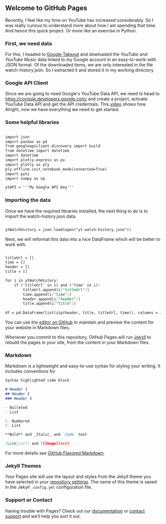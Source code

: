 ## Welcome to GitHub Pages

Recently, I feel like my time on YouTube has increased considerably. So I was really curious to understand more about how I am spending that time. And hence this quick project. Or more like an exercise in Python.

### First, we need data

For this, I headed to [Google Takeout](https://takeout.google.com/settings/takeout) and dowloaded the *YouTube and YouTube Music* data linked to my Google account in an easy-to-work-with JSON format. Of the downloaded items, we are only interested in the file watch-history.json. So I extracted it and stored it in my working directory. 

### Google API Client

Since we are going to need Google's YouTube Data API, we need to head to https://console.developers.google.com/ and create a project, activate YouTube Data API and get the API credentials. This [video](https://www.youtube.com/watch?v=th5_9woFJmk) shows how. Alright, now we have everything we need to get started.

### Some helpful libraries

```markdown

import json
import pandas as pd
from googleapiclient.discovery import build
from datetime import datetime
import datetime
import plotly.express as px
import plotly as ply
ply.offline.init_notebook_mode(connected=True)
import pytz
import numpy as np

ytAPI = '''My Google API Key'''

```

### Importing the data

Once we have the required libraries installed, the next thing to do is to import the watch-history.json data.

```markdown

ytWatchHistory = json.load(open("yt-watch-history.json"))

```

Next, we will reformat this data into a nice DataFrame which will be better to work with.

```markdown

titleUrl = []
time = []
header = []
title = []

for i in ytWatchHistory:
    if ('titleUrl' in i) and ('time' in i):
        titleUrl.append(i["titleUrl"])
        time.append(i["time"])
        header.append(i["header"])
        title.append(i["title"])        
        
df = pd.DataFrame(list(zip(header, title, titleUrl, time)), columns = ["Header", "Title", "Url", "Time"])

```



You can use the [editor on GitHub](https://github.com/arun-sp/YouTubeAnalytics/edit/main/docs/index.md) to maintain and preview the content for your website in Markdown files.

Whenever you commit to this repository, GitHub Pages will run [Jekyll](https://jekyllrb.com/) to rebuild the pages in your site, from the content in your Markdown files.

### Markdown

Markdown is a lightweight and easy-to-use syntax for styling your writing. It includes conventions for

```markdown
Syntax highlighted code block

# Header 1
## Header 2
### Header 3

- Bulleted
- List

1. Numbered
2. List

**Bold** and _Italic_ and `Code` text

[Link](url) and ![Image](src)
```

For more details see [GitHub Flavored Markdown](https://guides.github.com/features/mastering-markdown/).

### Jekyll Themes

Your Pages site will use the layout and styles from the Jekyll theme you have selected in your [repository settings](https://github.com/arun-sp/YouTubeAnalytics/settings/pages). The name of this theme is saved in the Jekyll `_config.yml` configuration file.

### Support or Contact

Having trouble with Pages? Check out our [documentation](https://docs.github.com/categories/github-pages-basics/) or [contact support](https://support.github.com/contact) and we’ll help you sort it out.
